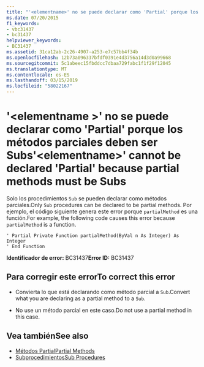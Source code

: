 ```yaml
---
title: "'<elementname>' no se puede declarar como 'Partial' porque los métodos parciales deben ser Subs"
ms.date: 07/20/2015
f1_keywords:
- vbc31437
- bc31437
helpviewer_keywords:
- BC31437
ms.assetid: 31ca12ab-2c26-4907-a253-e7c57bb4f34b
ms.openlocfilehash: 12b73a096337bfdf0391e4d3756a14d3d0a99668
ms.sourcegitcommit: 5c1abeec15fbddcc7dbaa729fabc1f1f29f12045
ms.translationtype: MT
ms.contentlocale: es-ES
ms.lasthandoff: 03/15/2019
ms.locfileid: "58022167"
---
```

# <a name="elementname-cannot-be-declared-partial-because-partial-methods-must-be-subs"></a><span data-ttu-id="f3a60-102">'\<elementname >' no se puede declarar como 'Partial' porque los métodos parciales deben ser Subs</span><span class="sxs-lookup"><span data-stu-id="f3a60-102">'\<elementname>' cannot be declared 'Partial' because partial methods must be Subs</span></span>
<span data-ttu-id="f3a60-103">Solo los procedimientos `Sub` se pueden declarar como métodos parciales.</span><span class="sxs-lookup"><span data-stu-id="f3a60-103">Only `Sub` procedures can be declared to be partial methods.</span></span> <span data-ttu-id="f3a60-104">Por ejemplo, el código siguiente genera este error porque `partialMethod` es una función.</span><span class="sxs-lookup"><span data-stu-id="f3a60-104">For example, the following code causes this error because `partialMethod` is a function.</span></span>  
  
```  
' Partial Private Function partialMethod(ByVal n As Integer) As Integer  
' End Function  
```  
  
 <span data-ttu-id="f3a60-105">**Identificador de error:** BC31437</span><span class="sxs-lookup"><span data-stu-id="f3a60-105">**Error ID:** BC31437</span></span>  
  
## <a name="to-correct-this-error"></a><span data-ttu-id="f3a60-106">Para corregir este error</span><span class="sxs-lookup"><span data-stu-id="f3a60-106">To correct this error</span></span>  
  
-   <span data-ttu-id="f3a60-107">Convierta lo que está declarando como método parcial a `Sub`.</span><span class="sxs-lookup"><span data-stu-id="f3a60-107">Convert what you are declaring as a partial method to a `Sub`.</span></span>  
  
-   <span data-ttu-id="f3a60-108">No use un método parcial en este caso.</span><span class="sxs-lookup"><span data-stu-id="f3a60-108">Do not use a partial method in this case.</span></span>  
  
## <a name="see-also"></a><span data-ttu-id="f3a60-109">Vea también</span><span class="sxs-lookup"><span data-stu-id="f3a60-109">See also</span></span>

- [<span data-ttu-id="f3a60-110">Métodos Partial</span><span class="sxs-lookup"><span data-stu-id="f3a60-110">Partial Methods</span></span>](../../visual-basic/programming-guide/language-features/procedures/partial-methods.md)
- [<span data-ttu-id="f3a60-111">Subprocedimientos</span><span class="sxs-lookup"><span data-stu-id="f3a60-111">Sub Procedures</span></span>](../../visual-basic/programming-guide/language-features/procedures/sub-procedures.md)
